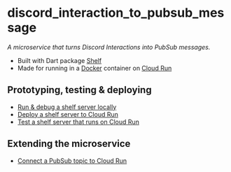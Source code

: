 # discord_interaction_to_pubsub_message

*A microservice that turns Discord Interactions into PubSub messages.*

- Built with Dart package [Shelf]
- Made for running in a [Docker] container on [Cloud Run]

## Prototyping, testing & deploying

- [Run & debug a shelf server locally]
- [Deploy a shelf server to Cloud Run]
- [Test a shelf server that runs on Cloud Run]

## Extending the microservice

- [Connect a PubSub topic to Cloud Run]

[Shelf]: https://pub.dev/packages/shelf
[Docker]: https://www.docker.com/
[Cloud Run]: https://cloud.google.com/run
[Connect a PubSub topic to Cloud Run]: https://reference-material.notion.site/Connect-a-PubSub-topic-to-Cloud-Run-fd91b07419d5434bbf1e92b95b3b0930
[Run & debug a shelf server locally]: https://reference-material.notion.site/Run-debug-a-shelf-server-locally-b80329316e444cb2baa9c199ceafdfed
[Deploy a shelf server to Cloud Run]: https://reference-material.notion.site/Deploy-a-shelf-server-to-Cloud-Run-c060399528d344ab87fca6d0aa26e90d
[Test a shelf server that runs on Cloud Run]: https://reference-material.notion.site/Test-a-shelf-server-that-runs-on-Cloud-Run-96d7921e07314956bcf6878d774732fb
